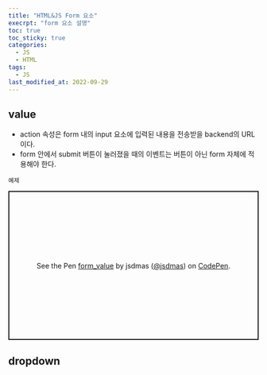 ```yaml
---
title: "HTML&JS Form 요소"
execrpt: "form 요소 설명"
toc: true
toc_sticky: true
categories:
  - JS
  - HTML
tags:
  - JS
last_modified_at: 2022-09-29
---
```

## value 
- action 속성은 form 내의 input 요소에 입력된 내용을 전송받을 backend의 URL이다.
- form 안에서 submit 버튼이 눌러졌을 때의 이벤트는 버튼이 아닌 form 자체에 적용해야 한다.

  
`예제`  
<p class="codepen" data-height="300" data-default-tab="html,result" data-slug-hash="mdLXaLZ" data-user="jsdmas" style="height: 300px; box-sizing: border-box; display: flex; align-items: center; justify-content: center; border: 2px solid; margin: 1em 0; padding: 1em;">
  <span>See the Pen <a href="https://codepen.io/jsdmas/pen/mdLXaLZ">
  form_value</a> by jsdmas (<a href="https://codepen.io/jsdmas">@jsdmas</a>)
  on <a href="https://codepen.io">CodePen</a>.</span>
</p>
<script async src="https://cpwebassets.codepen.io/assets/embed/ei.js"></script>

## dropdown
